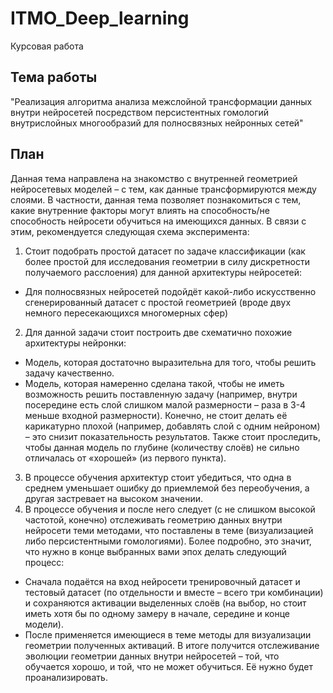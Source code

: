 # ITMO_Deep_learning

Курсовая работа

## Тема работы

"Реализация алгоритма анализа межслойной трансформации данных
внутри нейросетей посредством персистентных гомологий внутрислойных
многообразий для полносвязных нейронных сетей"

## План

Данная тема направлена на знакомство с внутренней геометрией
нейросетевых моделей – с тем, как данные трансформируются между слоями.
В частности, данная тема позволяет познакомиться с тем, какие внутренние
факторы могут влиять на способность/не способность нейросети обучиться
на имеющихся данных.
В связи с этим, рекомендуется следующая схема эксперимента:
1. Стоит подобрать простой датасет по задаче классификации (как более
простой для исследования геометрии в силу дискретности получаемого
расслоения) для данной архитектуры нейросетей:
- Для полносвязных нейросетей подойдёт какой-либо искусственно
сгенерированный датасет с простой геометрией (вроде двух немного
пересекающихся многомерных сфер)
2. Для данной задачи стоит построить две схематично похожие архитектуры
нейронки:
- Модель, которая достаточно выразительна для того, чтобы решить задачу
качественно.
- Модель, которая намеренно сделана такой, чтобы не иметь возможность
решить поставленную задачу (например, внутри посередине есть слой
слишком малой размерности – раза в 3-4 меньше входной размерности).
Конечно, не стоит делать её карикатурно плохой (например, добавлять слой с
одним нейроном) – это снизит показательность результатов. Также стоит
проследить, чтобы данная модель по глубине (количеству слоёв) не сильно
отличалась от «хорошей» (из первого пункта).
3. В процессе обучения архитектур стоит убедиться, что одна в среднем
уменьшает ошибку до приемлемой без переобучения, а другая застревает на
высоком значении.
4. В процессе обучения и после него следует (с не слишком высокой
частотой, конечно) отслеживать геометрию данных внутри нейросети теми
методами, что поставлены в теме (визуализацией либо персистентными
гомологиями). Более подробно, это значит, что нужно в конце выбранных
вами эпох делать следующий процесс:
- Сначала подаётся на вход нейросети тренировочный датасет и тестовый
датасет (по отдельности и вместе – всего три комбинации) и сохраняются
активации выделенных слоёв (на  выбор, но стоит иметь хотя бы по
одному замеру в начале, середине и конце модели).
- После применяется имеющиеся в теме методы для визуализации геометрии
полученных активаций.
В итоге получится отслеживание эволюции геометрии данных внутри
нейросетей – той, что обучается хорошо, и той, что не может обучиться. Её
нужно будет проанализировать. 
